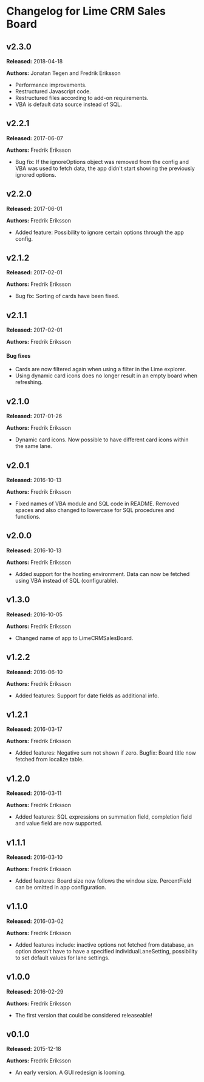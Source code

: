 # Changelog for Lime CRM Sales Board

## v2.3.0
**Released:** 2018-04-18

**Authors:** Jonatan Tegen and Fredrik Eriksson

* Performance improvements.
* Restructured Javascript code.
* Restructured files according to add-on requirements.
* VBA is default data source instead of SQL.

## v2.2.1
**Released:** 2017-06-07

**Authors:** Fredrik Eriksson

* Bug fix: If the ignoreOptions object was removed from the config and VBA was used to fetch data, the app didn't start showing the previously ignored options.


## v2.2.0
**Released:** 2017-06-01

**Authors:** Fredrik Eriksson

* Added feature: Possibility to ignore certain options through the app config.


## v2.1.2
**Released:** 2017-02-01

**Authors:** Fredrik Eriksson

* Bug fix: Sorting of cards have been fixed.


## v2.1.1
**Released:** 2017-02-01

**Authors:** Fredrik Eriksson

#### Bug fixes
* Cards are now filtered again when using a filter in the Lime explorer.
* Using dynamic card icons does no longer result in an empty board when refreshing.


## v2.1.0
**Released:** 2017-01-26

**Authors:** Fredrik Eriksson

* Dynamic card icons. Now possible to have different card icons within the same lane.


## v2.0.1
**Released:** 2016-10-13

**Authors:** Fredrik Eriksson

* Fixed names of VBA module and SQL code in README. Removed spaces and also changed to lowercase for SQL procedures and functions.


## v2.0.0
**Released:** 2016-10-13

**Authors:** Fredrik Eriksson

* Added support for the hosting environment. Data can now be fetched using VBA instead of SQL (configurable).


## v1.3.0
**Released:** 2016-10-05

**Authors:** Fredrik Eriksson

* Changed name of app to LimeCRMSalesBoard.


## v1.2.2
**Released:** 2016-06-10

**Authors:** Fredrik Eriksson

* Added features: Support for date fields as additional info.


## v1.2.1
**Released:** 2016-03-17

**Authors:** Fredrik Eriksson

* Added features: Negative sum not shown if zero. Bugfix: Board title now fetched from localize table.


## v1.2.0
**Released:** 2016-03-11

**Authors:** Fredrik Eriksson

* Added features: SQL expressions on summation field, completion field and value field are now supported.


## v1.1.1
**Released:** 2016-03-10

**Authors:** Fredrik Eriksson

* Added features: Board size now follows the window size. PercentField can be omitted in app configuration.


## v1.1.0
**Released:** 2016-03-02

**Authors:** Fredrik Eriksson

* Added features include: inactive options not fetched from database, an option doesn't have to have a specified individualLaneSetting, possibility to set default values for lane settings.

## v1.0.0
**Released:** 2016-02-29

**Authors:** Fredrik Eriksson

* The first version that could be considered releaseable!

## v0.1.0
**Released:** 2015-12-18

**Authors:** Fredrik Eriksson

* An early version. A GUI redesign is looming.
